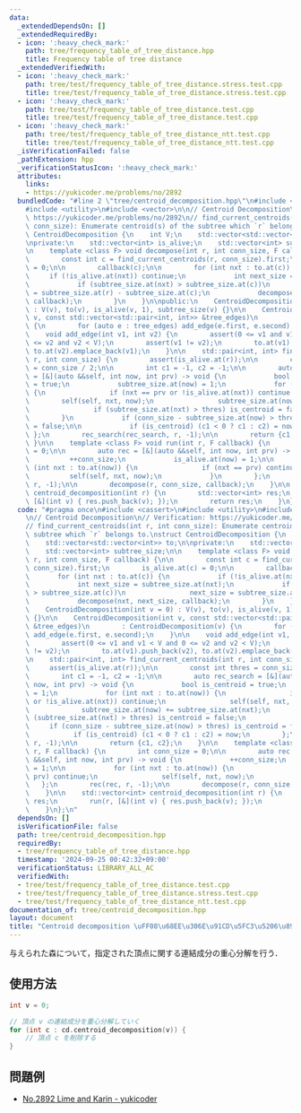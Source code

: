 ```yaml
---
data:
  _extendedDependsOn: []
  _extendedRequiredBy:
  - icon: ':heavy_check_mark:'
    path: tree/frequency_table_of_tree_distance.hpp
    title: Frequency table of tree distance
  _extendedVerifiedWith:
  - icon: ':heavy_check_mark:'
    path: tree/test/frequency_table_of_tree_distance.stress.test.cpp
    title: tree/test/frequency_table_of_tree_distance.stress.test.cpp
  - icon: ':heavy_check_mark:'
    path: tree/test/frequency_table_of_tree_distance.test.cpp
    title: tree/test/frequency_table_of_tree_distance.test.cpp
  - icon: ':heavy_check_mark:'
    path: tree/test/frequency_table_of_tree_distance_ntt.test.cpp
    title: tree/test/frequency_table_of_tree_distance_ntt.test.cpp
  _isVerificationFailed: false
  _pathExtension: hpp
  _verificationStatusIcon: ':heavy_check_mark:'
  attributes:
    links:
    - https://yukicoder.me/problems/no/2892
  bundledCode: "#line 2 \"tree/centroid_decomposition.hpp\"\n#include <cassert>\n\
    #include <utility>\n#include <vector>\n\n// Centroid Decomposition\n// Verification:\
    \ https://yukicoder.me/problems/no/2892\n// find_current_centroids(int r, int\
    \ conn_size): Enumerate centroid(s) of the subtree which `r` belongs to.\nstruct\
    \ CentroidDecomposition {\n    int V;\n    std::vector<std::vector<int>> to;\n\
    \nprivate:\n    std::vector<int> is_alive;\n    std::vector<int> subtree_size;\n\
    \n    template <class F> void decompose(int r, int conn_size, F callback) {\n\n\
    \        const int c = find_current_centroids(r, conn_size).first;\n        is_alive.at(c)\
    \ = 0;\n\n        callback(c);\n\n        for (int nxt : to.at(c)) {\n       \
    \     if (!is_alive.at(nxt)) continue;\n            int next_size = subtree_size.at(nxt);\n\
    \            if (subtree_size.at(nxt) > subtree_size.at(c))\n                next_size\
    \ = subtree_size.at(r) - subtree_size.at(c);\n            decompose(nxt, next_size,\
    \ callback);\n        }\n    }\n\npublic:\n    CentroidDecomposition(int v = 0)\
    \ : V(v), to(v), is_alive(v, 1), subtree_size(v) {}\n\n    CentroidDecomposition(int\
    \ v, const std::vector<std::pair<int, int>> &tree_edges)\n        : CentroidDecomposition(v)\
    \ {\n        for (auto e : tree_edges) add_edge(e.first, e.second);\n    }\n\n\
    \    void add_edge(int v1, int v2) {\n        assert(0 <= v1 and v1 < V and 0\
    \ <= v2 and v2 < V);\n        assert(v1 != v2);\n        to.at(v1).push_back(v2),\
    \ to.at(v2).emplace_back(v1);\n    }\n\n    std::pair<int, int> find_current_centroids(int\
    \ r, int conn_size) {\n        assert(is_alive.at(r));\n\n        const int thres\
    \ = conn_size / 2;\n\n        int c1 = -1, c2 = -1;\n\n        auto rec_search\
    \ = [&](auto &&self, int now, int prv) -> void {\n            bool is_centroid\
    \ = true;\n            subtree_size.at(now) = 1;\n            for (int nxt : to.at(now))\
    \ {\n                if (nxt == prv or !is_alive.at(nxt)) continue;\n        \
    \        self(self, nxt, now);\n                subtree_size.at(now) += subtree_size.at(nxt);\n\
    \                if (subtree_size.at(nxt) > thres) is_centroid = false;\n    \
    \        }\n            if (conn_size - subtree_size.at(now) > thres) is_centroid\
    \ = false;\n\n            if (is_centroid) (c1 < 0 ? c1 : c2) = now;\n       \
    \ };\n        rec_search(rec_search, r, -1);\n\n        return {c1, c2};\n   \
    \ }\n\n    template <class F> void run(int r, F callback) {\n        int conn_size\
    \ = 0;\n\n        auto rec = [&](auto &&self, int now, int prv) -> void {\n  \
    \          ++conn_size;\n            is_alive.at(now) = 1;\n\n            for\
    \ (int nxt : to.at(now)) {\n                if (nxt == prv) continue;\n      \
    \          self(self, nxt, now);\n            }\n        };\n        rec(rec,\
    \ r, -1);\n\n        decompose(r, conn_size, callback);\n    }\n\n    std::vector<int>\
    \ centroid_decomposition(int r) {\n        std::vector<int> res;\n        run(r,\
    \ [&](int v) { res.push_back(v); });\n        return res;\n    }\n};\n"
  code: "#pragma once\n#include <cassert>\n#include <utility>\n#include <vector>\n\
    \n// Centroid Decomposition\n// Verification: https://yukicoder.me/problems/no/2892\n\
    // find_current_centroids(int r, int conn_size): Enumerate centroid(s) of the\
    \ subtree which `r` belongs to.\nstruct CentroidDecomposition {\n    int V;\n\
    \    std::vector<std::vector<int>> to;\n\nprivate:\n    std::vector<int> is_alive;\n\
    \    std::vector<int> subtree_size;\n\n    template <class F> void decompose(int\
    \ r, int conn_size, F callback) {\n\n        const int c = find_current_centroids(r,\
    \ conn_size).first;\n        is_alive.at(c) = 0;\n\n        callback(c);\n\n \
    \       for (int nxt : to.at(c)) {\n            if (!is_alive.at(nxt)) continue;\n\
    \            int next_size = subtree_size.at(nxt);\n            if (subtree_size.at(nxt)\
    \ > subtree_size.at(c))\n                next_size = subtree_size.at(r) - subtree_size.at(c);\n\
    \            decompose(nxt, next_size, callback);\n        }\n    }\n\npublic:\n\
    \    CentroidDecomposition(int v = 0) : V(v), to(v), is_alive(v, 1), subtree_size(v)\
    \ {}\n\n    CentroidDecomposition(int v, const std::vector<std::pair<int, int>>\
    \ &tree_edges)\n        : CentroidDecomposition(v) {\n        for (auto e : tree_edges)\
    \ add_edge(e.first, e.second);\n    }\n\n    void add_edge(int v1, int v2) {\n\
    \        assert(0 <= v1 and v1 < V and 0 <= v2 and v2 < V);\n        assert(v1\
    \ != v2);\n        to.at(v1).push_back(v2), to.at(v2).emplace_back(v1);\n    }\n\
    \n    std::pair<int, int> find_current_centroids(int r, int conn_size) {\n   \
    \     assert(is_alive.at(r));\n\n        const int thres = conn_size / 2;\n\n\
    \        int c1 = -1, c2 = -1;\n\n        auto rec_search = [&](auto &&self, int\
    \ now, int prv) -> void {\n            bool is_centroid = true;\n            subtree_size.at(now)\
    \ = 1;\n            for (int nxt : to.at(now)) {\n                if (nxt == prv\
    \ or !is_alive.at(nxt)) continue;\n                self(self, nxt, now);\n   \
    \             subtree_size.at(now) += subtree_size.at(nxt);\n                if\
    \ (subtree_size.at(nxt) > thres) is_centroid = false;\n            }\n       \
    \     if (conn_size - subtree_size.at(now) > thres) is_centroid = false;\n\n \
    \           if (is_centroid) (c1 < 0 ? c1 : c2) = now;\n        };\n        rec_search(rec_search,\
    \ r, -1);\n\n        return {c1, c2};\n    }\n\n    template <class F> void run(int\
    \ r, F callback) {\n        int conn_size = 0;\n\n        auto rec = [&](auto\
    \ &&self, int now, int prv) -> void {\n            ++conn_size;\n            is_alive.at(now)\
    \ = 1;\n\n            for (int nxt : to.at(now)) {\n                if (nxt ==\
    \ prv) continue;\n                self(self, nxt, now);\n            }\n     \
    \   };\n        rec(rec, r, -1);\n\n        decompose(r, conn_size, callback);\n\
    \    }\n\n    std::vector<int> centroid_decomposition(int r) {\n        std::vector<int>\
    \ res;\n        run(r, [&](int v) { res.push_back(v); });\n        return res;\n\
    \    }\n};\n"
  dependsOn: []
  isVerificationFile: false
  path: tree/centroid_decomposition.hpp
  requiredBy:
  - tree/frequency_table_of_tree_distance.hpp
  timestamp: '2024-09-25 00:42:32+09:00'
  verificationStatus: LIBRARY_ALL_AC
  verifiedWith:
  - tree/test/frequency_table_of_tree_distance.test.cpp
  - tree/test/frequency_table_of_tree_distance.stress.test.cpp
  - tree/test/frequency_table_of_tree_distance_ntt.test.cpp
documentation_of: tree/centroid_decomposition.hpp
layout: document
title: "Centroid decomposition \uFF08\u68EE\u306E\u91CD\u5FC3\u5206\u89E3\uFF09"
---
```


与えられた森について，指定された頂点に関する連結成分の重心分解を行う．

## 使用方法

```cpp
int v = 0;

// 頂点 v の連結成分を重心分解していく
for (int c : cd.centroid_decomposition(v)) {
    // 頂点 c を削除する
}
```

## 問題例

- [No.2892 Lime and Karin - yukicoder](https://yukicoder.me/problems/no/2892)
